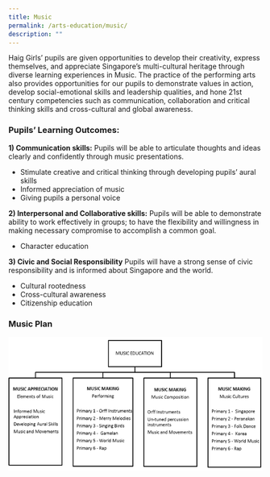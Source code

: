 ```yaml
---
title: Music
permalink: /arts-education/music/
description: ""
---
```

Haig Girls’ pupils are given opportunities to develop their creativity, express themselves, and appreciate Singapore’s multi-cultural heritage through diverse learning experiences in Music. The practice of the performing arts also provides opportunities for our pupils to demonstrate values in action, develop social-emotional skills and leadership qualities, and hone 21st century competencies such as communication, collaboration and critical thinking skills and cross-cultural and global awareness. 

### Pupils’ Learning Outcomes:

**1)    Communication skills:**
Pupils will be able to articulate thoughts and ideas clearly and confidently through music presentations.
* Stimulate creative and critical thinking through developing pupils’ aural skills
* Informed appreciation of music
* Giving pupils a personal voice



**2)    Interpersonal and Collaborative skills:**
Pupils will be able to demonstrate ability to work effectively in groups; to have the flexibility and willingness in making necessary compromise to accomplish a common goal.
* Character education

**3)    Civic and Social Responsibility**
Pupils will have a strong sense of civic responsibility and is informed about Singapore and the world.
* Cultural rootedness
* Cross-cultural awareness
* Citizenship education


### Music Plan

![](/images/ae2.png)